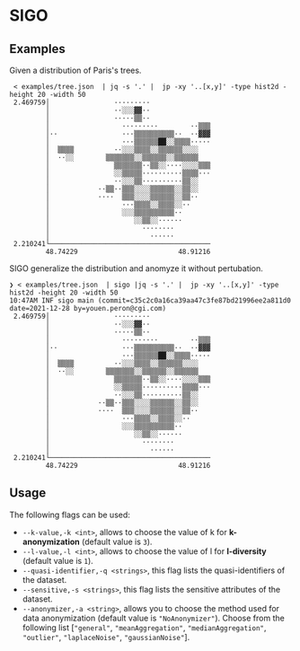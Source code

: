 # SIGO

## Examples

Given a distribution of Paris's trees.

```console
 < examples/tree.json  | jq -s '.' |  jp -xy '..[x,y]' -type hist2d -height 20 -width 50
 2.469759│                ·········
         │                ··░░░▓▓··
         │                ·····▒▒··
         │                  ·········        ··▒▒▒
         │··                ···▒▒▒▒▒▒▒▒▒▒··  ··▓▓▓
         │                  ···▒▒▒▒▒▒██░░▒▒▒▒·····
         │  ▒▒▒▒          ··░░░▒▒▒▒░░▒▒▒▒▒▒░░░░
         │  ··░░        ▒▒▒▒▒▒▒░░▒▒▒▒▒▒░░▒▒▒▒▒▒
         │                ▒▒▒▒▒▒▒··▒▒░░····░░░░▒▒▒
         │                ░░▒▒▒▒▒··········▒▒▒▒···
         │                ··░░░▒▒··········▒▒░░
         │            ··▒▒··▒▒▒░░░░▒▒▒▒▒▒░░▒▒░░
         │            ····  ▒▒▒░░░░▒▒▒▒▒▒░░▒▒··
         │                  ···▒▒▒▒░░▒▒▒▒░░··
         │                  ░░░▒▒▒▒▒▒▒▒▒▒··
         │                     ░░▒▒░░······
         │                       ········
         │                         ······
 2.210241└────────────────────────────────────────
         48.74229                         48.91216
```

SIGO generalize the distribution and anomyze it without pertubation.

```console
❯ < examples/tree.json  | sigo |jq -s '.' |  jp -xy '..[x,y]' -type hist2d -height 20 -width 50
10:47AM INF sigo main (commit=c35c2c0a16ca39aa47c3fe87bd21996ee2a811d0 date=2021-12-28 by=youen.peron@cgi.com)
 2.469759│                ·········
         │                ··░░░▓▓··
         │                ·····▒▒··
         │                  ·········        ··▒▒▒
         │··                ···▒▒▒▒▒▒▒▒▒▒··  ··▓▓▓
         │                  ···▒▒▒▒▒▒██░░▒▒▒▒·····
         │  ▒▒▒▒          ··░░░▒▒▒▒░░▒▒▒▒▒▒░░░░
         │  ··░░        ▒▒▒▒▒▒▒░░▒▒▒▒▒▒░░▒▒▒▒▒▒
         │                ▒▒▒▒▒▒▒··▒▒░░····░░░░▒▒▒
         │                ░░▒▒▒▒▒··········▒▒▒▒···
         │                ··░░░▒▒··········▒▒░░
         │            ··▒▒··▒▒▒░░░░▒▒▒▒▒▒░░▒▒░░
         │            ····  ▒▒▒░░░░▒▒▒▒▒▒░░▒▒··
         │                  ···▒▒▒▒░░▒▒▒▒░░··
         │                  ░░░▒▒▒▒▒▒▒▒▒▒··
         │                     ░░▒▒░░······
         │                       ········
         │                         ······
 2.210241└────────────────────────────────────────
         48.74229                         48.91216
```

## Usage

The following flags can be used:

- `--k-value,-k <int>`, allows to choose the value of k for **k-anonymization** (default value is `3`).
- `--l-value,-l <int>`, allows to choose the value of l for **l-diversity** (default value is `1`).
- `--quasi-identifier,-q <strings>`, this flag lists the quasi-identifiers of the dataset.
- `--sensitive,-s <strings>`, this flag lists the sensitive attributes of the dataset.
- `--anonymizer,-a <string>`, allows you to choose the method used for data anonymization (default value is `"NoAnonymizer"`). Choose from the following list [`"general"`, `"meanAggregation"`, `"medianAggregation"`, `"outlier"`, `"laplaceNoise"`, `"gaussianNoise"`].
